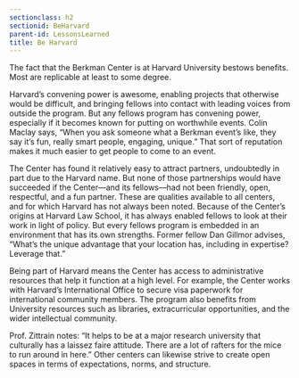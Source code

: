 ```yaml
---
sectionclass: h2
sectionid: BeHarvard
parent-id: LessonsLearned
title: Be Harvard
---
```

The fact that the Berkman Center is at Harvard University bestows benefits. Most are replicable at least to some degree.

Harvard’s convening power is awesome, enabling projects that otherwise would be difficult, and bringing fellows into contact with leading voices from outside the program. But any fellows program has convening power, especially if it becomes known for putting on worthwhile events. Colin Maclay says, “When you ask someone what a Berkman event’s like, they say it’s fun, really smart people, engaging, unique.” That sort of reputation makes it much easier to get people to come to an event.

The Center has found it relatively easy to attract partners, undoubtedly in part due to the Harvard name. But none of those partnerships would have succeeded if the Center—and its fellows—had not been friendly, open, respectful, and a fun partner. These are qualities available to all centers, and for which Harvard has not always been noted.
Because of the Center’s origins at Harvard Law School, it has always enabled fellows to look at their work in light of policy. But every fellows program is embedded in an environment that has its own strengths. Former fellow Dan Gillmor advises, “What’s the unique advantage that your location has, including in expertise? Leverage that.”

Being part of Harvard means the Center has access to administrative resources that help it function at a high level. For example, the Center works with Harvard’s International Office to secure visa paperwork for international community members. The program also benefits from University resources such as libraries, extracurricular opportunities, and the wider intellectual community.

Prof. Zittrain notes: “It helps to be at a major research university that culturally has a laissez faire attitude. There are a lot of rafters for the mice to run around in here.” Other centers can likewise strive to create open spaces in terms of expectations, norms, and structure.
